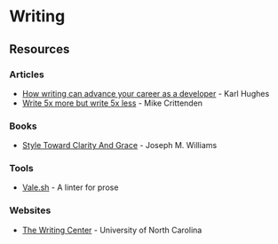 # Writing

## Resources

### Articles

* [How writing can advance your career as a developer](https://stackoverflow.blog/2021/08/09/how-writing-can-advance-your-career-as-a-developer/) - Karl Hughes
* [Write 5x more but write 5x less](https://critter.blog/2020/10/02/write-5x-more-but-write-5x-less/) - Mike Crittenden

### Books

* [Style Toward Clarity And Grace](https://s3.amazonaws.com/arena-attachments/1408171/244bf97521118f6fcbe692b0b98dcc7d.pdf) - Joseph M. Williams

### Tools

* [Vale.sh](https://vale.sh/) - A linter for prose

### Websites

* [The Writing Center](https://writingcenter.unc.edu/tips-and-tools/) - University of North Carolina
